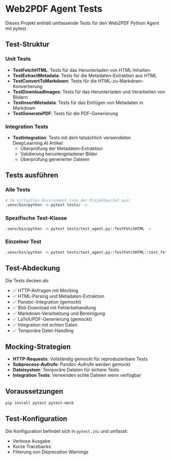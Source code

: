# Web2PDF Agent Tests

Dieses Projekt enthält umfassende Tests für den Web2PDF Python Agent mit pytest.

## Test-Struktur

### Unit Tests
- **TestFetchHTML**: Tests für das Herunterladen von HTML-Inhalten
- **TestExtractMetadata**: Tests für die Metadaten-Extraktion aus HTML
- **TestConvertToMarkdown**: Tests für die HTML-zu-Markdown-Konvertierung
- **TestDownloadImages**: Tests für das Herunterladen und Verarbeiten von Bildern
- **TestInsertMetadata**: Tests für das Einfügen von Metadaten in Markdown
- **TestGeneratePDF**: Tests für die PDF-Generierung

### Integration Tests
- **TestIntegration**: Tests mit dem tatsächlich verwendeten DeepLearning.AI Artikel
  - Überprüfung der Metadaten-Extraktion
  - Validierung heruntergeladener Bilder
  - Überprüfung generierter Dateien

## Tests ausführen

### Alle Tests
```bash
# Im virtuellen Environment (von der Projektwurzel aus)
.venv/bin/python -m pytest tests/ -v
```

### Spezifische Test-Klasse
```bash
.venv/bin/python -m pytest tests/test_agent.py::TestFetchHTML -v
```

### Einzelner Test
```bash
.venv/bin/python -m pytest tests/test_agent.py::TestFetchHTML::test_fetch_html_success -v
```

## Test-Abdeckung

Die Tests decken ab:
- ✅ HTTP-Anfragen mit Mocking
- ✅ HTML-Parsing und Metadaten-Extraktion
- ✅ Pandoc-Integration (gemockt)
- ✅ Bild-Download mit Fehlerbehandlung
- ✅ Markdown-Verarbeitung und Bereinigung
- ✅ LaTeX/PDF-Generierung (gemockt)
- ✅ Integration mit echten Daten
- ✅ Temporäre Datei-Handling

## Mocking-Strategien

- **HTTP-Requests**: Vollständig gemockt für reproduzierbare Tests
- **Subprocess-Aufrufe**: Pandoc-Aufrufe werden gemockt
- **Dateisystem**: Temporäre Dateien für sichere Tests
- **Integration Tests**: Verwenden echte Dateien wenn verfügbar

## Voraussetzungen

```bash
pip install pytest pytest-mock
```

## Test-Konfiguration

Die Konfiguration befindet sich in `pytest.ini` und umfasst:
- Verbose Ausgabe
- Kurze Tracebacks
- Filterung von Deprecation Warnings
